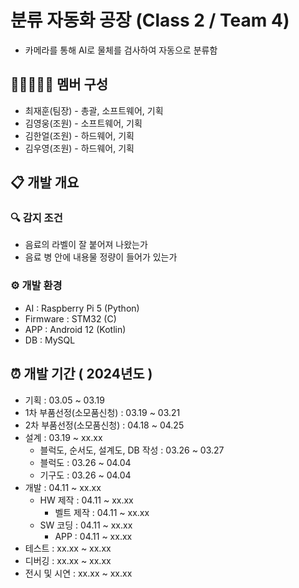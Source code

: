# 분류 자동화 공장 (Class 2 / Team 4)
- 카메라를 통해 AI로 물체를 검사하여 자동으로 분류함
## 👨🏻‍🤝‍👨🏻 멤버 구성
- 최재훈(팀장) - 총괄, 소프트웨어, 기획
- 김영웅(조원) - 소프트웨어, 기획
- 김한얼(조원) - 하드웨어, 기획
- 김우영(조원) - 하드웨어, 기획
## 📋 개발 개요
### 🔍 감지 조건
- 음료의 라벨이 잘 붙어져 나왔는가
- 음료 병 안에 내용물 정량이 들어가 있는가
### ⚙ 개발 환경
- AI : Raspberry Pi 5 (Python)
- Firmware : STM32 (C)
- APP : Android 12 (Kotlin)
- DB : MySQL
## ⏰ 개발 기간 ( 2024년도 )
- 기획 : 03.05 ~ 03.19
- 1차 부품선정(소모품신청) : 03.19 ~ 03.21
- 2차 부품선정(소모품신청) : 04.18 ~ 04.25
- 설계 : 03.19 ~ xx.xx
  - 블럭도, 순서도, 설계도, DB 작성 : 03.26 ~ 03.27
  - 블럭도 : 03.26 ~ 04.04
  - 기구도 : 03.26 ~ 04.04
- 개발 : 04.11 ~ xx.xx
  - HW 제작 : 04.11 ~ xx.xx
    - 벨트 제작 : 04.11 ~ xx.xx
  - SW 코딩 : 04.11 ~ xx.xx
    - APP : 04.11 ~ xx.xx
- 테스트 : xx.xx ~ xx.xx
- 디버깅 : xx.xx ~ xx.xx
- 전시 및 시연 : xx.xx ~ xx.xx
